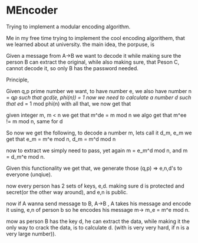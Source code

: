 # MEncoder
Trying to implement a modular encoding algorithm.

Me in my free time trying to implement the cool encoding algorithem, that we learned about at university.
the main idea, the porpuse, is

Given a message from A->B
we want to decode it while making sure the person B can extract the original, while also making sure,
that Peson C, cannot decode it, so only B has the password needed.

Principle,

Given q,p prime number we want, to have number e, we also have number n = q*p
such that gcd(e, phi(n)) = 1
now we need to calculate a number d such that e*d = 1 mod phi(n)
with all that, we now get that

given integer m, m < n we get that m^de = m mod n
we algo get that m^ee != m mod n, same for d

So now we get the following,
to decode a number m, lets call it d_m, e_m
we get that e_m = m^e mod n, d_m = m^d mod n

now to extract we simply need to pass, yet again m = e_m^d mod n,
and m = d_m^e mod n.

Given this functionality we get that,
we generate those (q,p) => e,n,d's to everyone (unqiue).

now every person has 2 sets of keys, e,d.
making sure d is protected and secret(or the other way around), and e,n is public.

now if A wanna send message to B, A->B , A takes his message and encode it using, e,n of person b
so he encodes his message m-> m_e = m^e mod n.

mow as person B has the key d, he can extract the data, while making it the only way to crack the data, is to calculate d. 
(with is very very hard, if n is a very large number)).
